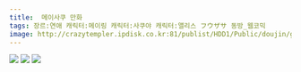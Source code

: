 ```yaml
---
title:  메이사쿠 만화
tags: 장르:연애 캐릭터:메이링 캐릭터:사쿠야 캐릭터:앨리스 フウザサ 동방_웹코믹
image: http://crazytempler.ipdisk.co.kr:81/publist/HDD1/Public/doujin/ghap/5621/001.jpg
---
```

<img src="http://crazytempler.ipdisk.co.kr:81/publist/HDD1/Public/doujin/ghap/5621/001.jpg">
<img src="http://crazytempler.ipdisk.co.kr:81/publist/HDD1/Public/doujin/ghap/5621/002.jpg">
<img src="http://crazytempler.ipdisk.co.kr:81/publist/HDD1/Public/doujin/ghap/5621/003.jpg">
